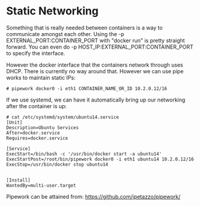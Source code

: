 Static Networking
=================
Something that is really needed between containers is a way to communicate amongst each other. Using the -p EXTERNAL_PORT:CONTAINER_PORT with "docker run" is pretty straight forward. You can even do -p HOST_IP:EXTERNAL_PORT:CONTAINER_PORT to specify the interface.

However the docker interface that the containers network through uses DHCP. There is currently no way around that. However we can use pipe works to maintain static IPs:

```
# pipework docker0 -i eth1 CONTAINER_NAME_OR_ID 10.2.0.12/16
```

If we use systemd, we can have it automatically bring up our networking after the container is up:
```
# cat /etc/systemd/system/ubuntu14.service 
[Unit]
Description=Ubuntu Services
After=docker.service
Requires=docker.service

[Service]
ExecStart=/bin/bash -c '/usr/bin/docker start -a ubuntu14'
ExecStartPost=/root/bin/pipework docker0 -i eth1 ubuntu14 10.2.0.12/16
ExecStop=/usr/bin/docker stop ubuntu14


[Install]
WantedBy=multi-user.target
```


Pipework can be attained from: https://github.com/jpetazzo/pipework/
